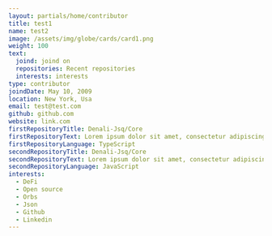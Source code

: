```yaml
---
layout: partials/home/contributor
title: test1
name: test2
image: /assets/img/globe/cards/card1.png
weight: 100
text:
  joind: joind on
  repositories: Recent repositories
  interests: interests
type: contributor
joindDate: May 10, 2009
location: New York, Usa
email: test@test.com
github: github.com
website: link.com
firstRepositoryTitle: Denali-Jsq/Core
firstRepositoryText: Lorem ipsum dolor sit amet, consectetur adipiscing elit. Nunc aliquet sed eros quis accumsan.
firstRepositoryLanguage: TypeScript
secondRepositoryTitle: Denali-Jsq/Core
secondRepositoryText: Lorem ipsum dolor sit amet, consectetur adipiscing elit. Nunc aliquet sed eros quis accumsan.
secondRepositoryLanguage: JavaScript
interests:
  - DeFi
  - Open source
  - Orbs
  - Json
  - Github
  - Linkedin
---
```

